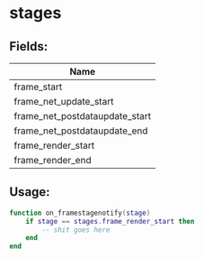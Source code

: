 # stages

## Fields:

| Name                           |
| ------------------------------ |
| frame_start                    |
| frame_net_update_start         |
| frame_net_postdataupdate_start |
| frame_net_postdataupdate_end   |
| frame_render_start             |
| frame_render_end               |

## Usage:

```lua
function on_framestagenotify(stage)
    if stage == stages.frame_render_start then
        -- shit goes here
    end
end
```
